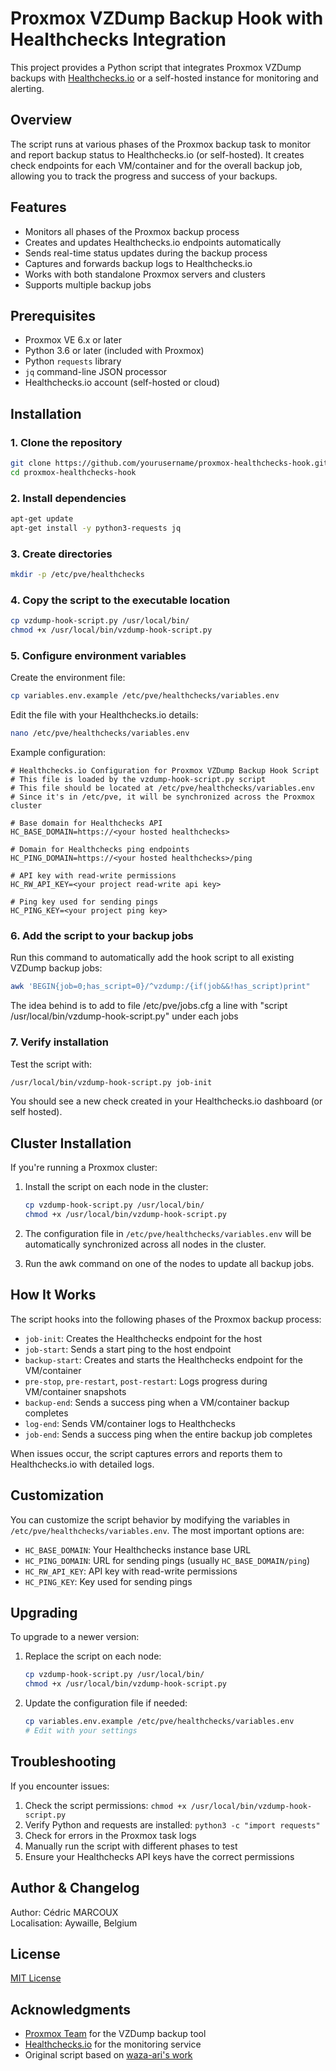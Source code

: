 # Proxmox VZDump Backup Hook with Healthchecks Integration

This project provides a Python script that integrates Proxmox VZDump backups with [Healthchecks.io](https://healthchecks.io) or a self-hosted instance for monitoring and alerting.

## Overview

The script runs at various phases of the Proxmox backup task to monitor and report backup status to Healthchecks.io (or self-hosted). It creates check endpoints for each VM/container and for the overall backup job, allowing you to track the progress and success of your backups.

## Features

- Monitors all phases of the Proxmox backup process
- Creates and updates Healthchecks.io endpoints automatically
- Sends real-time status updates during the backup process
- Captures and forwards backup logs to Healthchecks.io
- Works with both standalone Proxmox servers and clusters
- Supports multiple backup jobs

## Prerequisites

- Proxmox VE 6.x or later
- Python 3.6 or later (included with Proxmox)
- Python `requests` library
- `jq` command-line JSON processor
- Healthchecks.io account (self-hosted or cloud)

## Installation

### 1. Clone the repository

```bash
git clone https://github.com/yourusername/proxmox-healthchecks-hook.git
cd proxmox-healthchecks-hook
```

### 2. Install dependencies

```bash
apt-get update
apt-get install -y python3-requests jq
```

### 3. Create directories

```bash
mkdir -p /etc/pve/healthchecks
```

### 4. Copy the script to the executable location

```bash
cp vzdump-hook-script.py /usr/local/bin/
chmod +x /usr/local/bin/vzdump-hook-script.py
```

### 5. Configure environment variables

Create the environment file:

```bash
cp variables.env.example /etc/pve/healthchecks/variables.env
```

Edit the file with your Healthchecks.io details:

```bash
nano /etc/pve/healthchecks/variables.env
```

Example configuration:

```
# Healthchecks.io Configuration for Proxmox VZDump Backup Hook Script
# This file is loaded by the vzdump-hook-script.py script
# This file should be located at /etc/pve/healthchecks/variables.env
# Since it's in /etc/pve, it will be synchronized across the Proxmox cluster

# Base domain for Healthchecks API
HC_BASE_DOMAIN=https://<your hosted healthchecks>

# Domain for Healthchecks ping endpoints
HC_PING_DOMAIN=https://<your hosted healthchecks>/ping

# API key with read-write permissions
HC_RW_API_KEY=<your project read-write api key>

# Ping key used for sending pings
HC_PING_KEY=<your project ping key>
```

### 6. Add the script to your backup jobs

Run this command to automatically add the hook script to all existing VZDump backup jobs:

```bash
awk 'BEGIN{job=0;has_script=0}/^vzdump:/{if(job&&!has_script)print"        script /usr/local/bin/vzdump-hook-script.py";job=1;has_script=0;print;next}/script \/usr\/local\/bin\/vzdump-hook-script.py/{has_script=1;print;next}/^[a-zA-Z]/{if(job&&$0!~/^[[:space:]]/) {if(!has_script)print"        script /usr/local/bin/vzdump-hook-script.py";job=0;has_script=0}print;next}{print}END{if(job&&!has_script)print"        script /usr/local/bin/vzdump-hook-script.py"}' /etc/pve/jobs.cfg > /tmp/jobs.cfg.new && sudo cp /tmp/jobs.cfg.new /etc/pve/jobs.cfg
```
The idea behind is to add to file /etc/pve/jobs.cfg a line with "script /usr/local/bin/vzdump-hook-script.py" under each jobs

### 7. Verify installation

Test the script with:

```bash
/usr/local/bin/vzdump-hook-script.py job-init
```

You should see a new check created in your Healthchecks.io dashboard (or self hosted).

## Cluster Installation

If you're running a Proxmox cluster:

1. Install the script on each node in the cluster:
   ```bash
   cp vzdump-hook-script.py /usr/local/bin/
   chmod +x /usr/local/bin/vzdump-hook-script.py
   ```

2. The configuration file in `/etc/pve/healthchecks/variables.env` will be automatically synchronized across all nodes in the cluster.

3. Run the awk command on one of the nodes to update all backup jobs.

## How It Works

The script hooks into the following phases of the Proxmox backup process:

- `job-init`: Creates the Healthchecks endpoint for the host
- `job-start`: Sends a start ping to the host endpoint
- `backup-start`: Creates and starts the Healthchecks endpoint for the VM/container
- `pre-stop`, `pre-restart`, `post-restart`: Logs progress during VM/container snapshots
- `backup-end`: Sends a success ping when a VM/container backup completes
- `log-end`: Sends VM/container logs to Healthchecks
- `job-end`: Sends a success ping when the entire backup job completes

When issues occur, the script captures errors and reports them to Healthchecks.io with detailed logs.

## Customization

You can customize the script behavior by modifying the variables in `/etc/pve/healthchecks/variables.env`. The most important options are:

- `HC_BASE_DOMAIN`: Your Healthchecks instance base URL
- `HC_PING_DOMAIN`: URL for sending pings (usually `HC_BASE_DOMAIN/ping`)
- `HC_RW_API_KEY`: API key with read-write permissions
- `HC_PING_KEY`: Key used for sending pings

## Upgrading

To upgrade to a newer version:

1. Replace the script on each node:
   ```bash
   cp vzdump-hook-script.py /usr/local/bin/
   chmod +x /usr/local/bin/vzdump-hook-script.py
   ```

2. Update the configuration file if needed:
   ```bash
   cp variables.env.example /etc/pve/healthchecks/variables.env
   # Edit with your settings
   ```

## Troubleshooting

If you encounter issues:

1. Check the script permissions: `chmod +x /usr/local/bin/vzdump-hook-script.py`
2. Verify Python and requests are installed: `python3 -c "import requests"`
3. Check for errors in the Proxmox task logs
4. Manually run the script with different phases to test
5. Ensure your Healthchecks API keys have the correct permissions

## Author & Changelog

Author: Cédric MARCOUX  
Localisation: Aywaille, Belgium  

## License

[MIT License](LICENSE)

## Acknowledgments

- [Proxmox Team](https://www.proxmox.com/) for the VZDump backup tool
- [Healthchecks.io](https://healthchecks.io) for the monitoring service
- Original script based on [waza-ari's work](https://gist.github.com/waza-ari/8fb8375ec5770a50486abeb2a7bb9c52)
